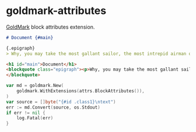 # goldmark-attributes
[GoldMark](https://github.com/yuin/goldmark/) block attributes extension.

```markdown
# Document {#main}

{.epigraph}
> Why, you may take the most gallant sailor, the most intrepid airman or the most audacious soldier, put them at a table together – what do you get? The sum of their fears.
```

```html
<h1 id="main">Document</h1>
<blockquote class="epigraph"><p>Why, you may take the most gallant sailor, the most intrepid airman or the most audacious soldier, put them at a table together – what do you get? The sum of their fears.</p>
</blockquote>
```

```go
var md = goldmark.New(
    goldmark.WithExtensions(attrs.BlockAttributes()),
)
var source = []byte("{#id .class1}\ntext")
err := md.Convert(source, os.Stdout)
if err != nil {
    log.Fatal(err)
}
```
